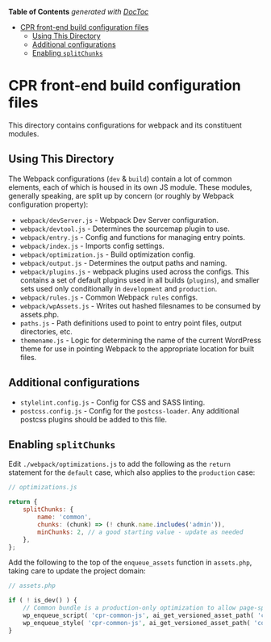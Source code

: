 <!-- START doctoc generated TOC please keep comment here to allow auto update -->
<!-- DON'T EDIT THIS SECTION, INSTEAD RE-RUN doctoc TO UPDATE -->
**Table of Contents**  *generated with [DocToc](https://github.com/thlorenz/doctoc)*

- [CPR front-end build configuration files](#cpr-front-end-build-configuration-files)
  - [Using This Directory](#using-this-directory)
  - [Additional configurations](#additional-configurations)
  - [Enabling `splitChunks`](#enabling-splitchunks)

<!-- END doctoc generated TOC please keep comment here to allow auto update -->

# CPR front-end build configuration files

This directory contains configurations for webpack and its constituent modules.

## Using This Directory

The Webpack configurations (`dev` & `build`) contain a lot of common elements, each of which is housed in its own JS module. These modules, generally speaking, are split up by concern (or roughly by Webpack configuration property):

* `webpack/devServer.js` - Webpack Dev Server configuration.
* `webpack/devtool.js` - Determines the sourcemap plugin to use.
* `webpack/entry.js` - Config and functions for managing entry points.
* `webpack/index.js` - Imports config settings. 
* `webpack/optimization.js` - Build optimization config. 
* `webpack/output.js` - Determines the output paths and naming. 
* `webpack/plugins.js` - webpack plugins used across the configs. This contains a set of default plugins used in all builds (`plugins`), and smaller sets used only conditionally in `development` and `production`.
* `webpack/rules.js` - Common Webpack `rules` configs. 
* `webpack/wpAssets.js` - Writes out hashed filesnames to be consumed by assets.php. 
* `paths.js` - Path definitions used to point to entry point files, output directories, etc.
* `themename.js` - Logic for determining the name of the current WordPress theme for use in pointing Webpack to the appropriate location for built files.

## Additional configurations

* `stylelint.config.js` - Config for CSS and SASS linting.
* `postcss.config.js` - Config for the `postcss-loader`. Any additional postcss plugins should be added to this file.

## Enabling `splitChunks`

Edit `./webpack/optimizations.js` to add the following as the `return` statement for the `default` case, which also applies to the `production` case:

```js
// optimizations.js

return {
	splitChunks: {
		name: 'common',
		chunks: (chunk) => (! chunk.name.includes('admin')),
		minChunks: 2, // a good starting value - update as needed
	},
};
```


Add the following to the top of the `enqueue_assets` function in `assets.php`, taking care to update the project domain:

```php
// assets.php

if ( ! is_dev() ) {
	// Common bundle is a production-only optimization to allow page-specific entry points to hot reload properly.
	wp_enqueue_script( 'cpr-common-js', ai_get_versioned_asset_path( 'common.js' ), [ 'jquery' ], '1.0', true );
	wp_enqueue_style( 'cpr-common-js', ai_get_versioned_asset_path( 'common.css' ), [], '1.0' );
}
```
